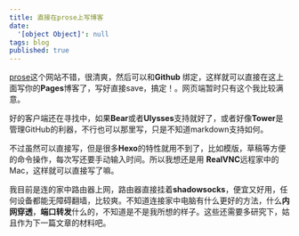 ```yaml
---
title: 直接在prose上写博客
date:
  '[object Object]': null
tags: blog
published: true
---
```


[prose](prose.io)这个网站不错，很清爽，然后可以和**Github** 绑定，这样就可以直接在这上面写你的**Pages**博客了，写好直接save，搞定！。网页端暂时只有这个我比较满意。

好的客户端还在寻找中，如果**Bear**或者**Ulysses**支持就好了，或者好像**Tower**是管理GitHub的利器，不行也可以那里写，只是不知道markdown支持如何。

不过虽然可以直接写，但是很多**Hexo**的特性就用不到了，比如模版，草稿等方便的命令操作，每次写还要手动输入时间。所以我想还是用 **RealVNC**远程家中的Mac，这样就可以直接写了嘛。


<!-- more -->

我目前是连的家中路由器上网，路由器直接挂着**shadowsocks**，便宜又好用，任何设备都能无障碍翻墙，比较爽。不知道连接家中电脑有什么更好的方法，什么**内网穿透**，**端口转发**什么的，不知道是不是我所想的样子。这些还需要多研究下，姑且作为下一篇文章的材料吧。
